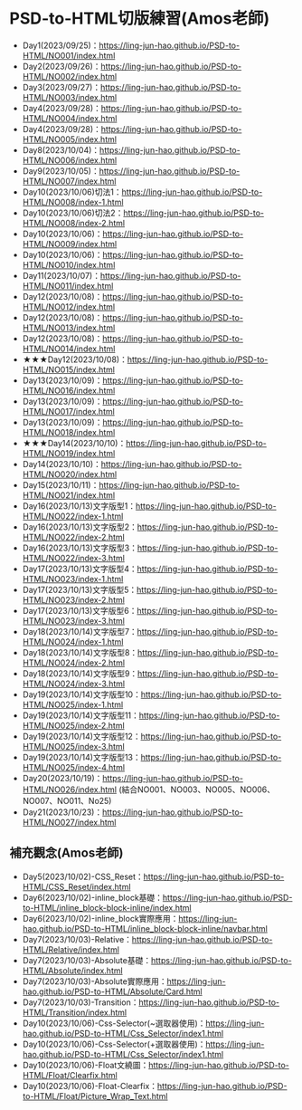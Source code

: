 # PSD-to-HTML切版練習(Amos老師)

- Day1(2023/09/25)：<https://ling-jun-hao.github.io/PSD-to-HTML/NO001/index.html>
- Day2(2023/09/26)：<https://ling-jun-hao.github.io/PSD-to-HTML/NO002/index.html>
- Day3(2023/09/27)：<https://ling-jun-hao.github.io/PSD-to-HTML/NO003/index.html>
- Day4(2023/09/28)：<https://ling-jun-hao.github.io/PSD-to-HTML/NO004/index.html>
- Day4(2023/09/28)：<https://ling-jun-hao.github.io/PSD-to-HTML/NO005/index.html>
- Day8(2023/10/04)：<https://ling-jun-hao.github.io/PSD-to-HTML/NO006/index.html>
- Day9(2023/10/05)：<https://ling-jun-hao.github.io/PSD-to-HTML/NO007/index.html>
- Day10(2023/10/06)切法1：<https://ling-jun-hao.github.io/PSD-to-HTML/NO008/index-1.html>
- Day10(2023/10/06)切法2：<https://ling-jun-hao.github.io/PSD-to-HTML/NO008/index-2.html>
- Day10(2023/10/06)：<https://ling-jun-hao.github.io/PSD-to-HTML/NO009/index.html>
- Day10(2023/10/06)：<https://ling-jun-hao.github.io/PSD-to-HTML/NO010/index.html>
- Day11(2023/10/07)：<https://ling-jun-hao.github.io/PSD-to-HTML/NO011/index.html>
- Day12(2023/10/08)：<https://ling-jun-hao.github.io/PSD-to-HTML/NO012/index.html>
- Day12(2023/10/08)：<https://ling-jun-hao.github.io/PSD-to-HTML/NO013/index.html>
- Day12(2023/10/08)：<https://ling-jun-hao.github.io/PSD-to-HTML/NO014/index.html>
- ★★★Day12(2023/10/08)：<https://ling-jun-hao.github.io/PSD-to-HTML/NO015/index.html>
- Day13(2023/10/09)：<https://ling-jun-hao.github.io/PSD-to-HTML/NO016/index.html>
- Day13(2023/10/09)：<https://ling-jun-hao.github.io/PSD-to-HTML/NO017/index.html>
- Day13(2023/10/09)：<https://ling-jun-hao.github.io/PSD-to-HTML/NO018/index.html>
- ★★★Day14(2023/10/10)：<https://ling-jun-hao.github.io/PSD-to-HTML/NO019/index.html>
- Day14(2023/10/10)：<https://ling-jun-hao.github.io/PSD-to-HTML/NO020/index.html>
- Day15(2023/10/11)：<https://ling-jun-hao.github.io/PSD-to-HTML/NO021/index.html>
- Day16(2023/10/13)文字版型1：<https://ling-jun-hao.github.io/PSD-to-HTML/NO022/index-1.html>
- Day16(2023/10/13)文字版型2：<https://ling-jun-hao.github.io/PSD-to-HTML/NO022/index-2.html>
- Day16(2023/10/13)文字版型3：<https://ling-jun-hao.github.io/PSD-to-HTML/NO022/index-3.html>
- Day17(2023/10/13)文字版型4：<https://ling-jun-hao.github.io/PSD-to-HTML/NO023/index-1.html>
- Day17(2023/10/13)文字版型5：<https://ling-jun-hao.github.io/PSD-to-HTML/NO023/index-2.html>
- Day17(2023/10/13)文字版型6：<https://ling-jun-hao.github.io/PSD-to-HTML/NO023/index-3.html>
- Day18(2023/10/14)文字版型7：<https://ling-jun-hao.github.io/PSD-to-HTML/NO024/index-1.html>
- Day18(2023/10/14)文字版型8：<https://ling-jun-hao.github.io/PSD-to-HTML/NO024/index-2.html>
- Day18(2023/10/14)文字版型9：<https://ling-jun-hao.github.io/PSD-to-HTML/NO024/index-3.html>
- Day19(2023/10/14)文字版型10：<https://ling-jun-hao.github.io/PSD-to-HTML/NO025/index-1.html>
- Day19(2023/10/14)文字版型11：<https://ling-jun-hao.github.io/PSD-to-HTML/NO025/index-2.html>
- Day19(2023/10/14)文字版型12：<https://ling-jun-hao.github.io/PSD-to-HTML/NO025/index-3.html>
- Day19(2023/10/14)文字版型13：<https://ling-jun-hao.github.io/PSD-to-HTML/NO025/index-4.html>
- Day20(2023/10/19)：<https://ling-jun-hao.github.io/PSD-to-HTML/NO026/index.html>
(結合NO001、NO003、NO005、NO006、NO007、NO011、No25)
- Day21(2023/10/23)：<https://ling-jun-hao.github.io/PSD-to-HTML/NO027/index.html>

## 補充觀念(Amos老師)

- Day5(2023/10/02)-CSS_Reset：<https://ling-jun-hao.github.io/PSD-to-HTML/CSS_Reset/index.html>
- Day6(2023/10/02)-inline_block基礎：<https://ling-jun-hao.github.io/PSD-to-HTML/inline_block-block-inline/index.html>
- Day6(2023/10/02)-inline_block實際應用：<https://ling-jun-hao.github.io/PSD-to-HTML/inline_block-block-inline/navbar.html>
- Day7(2023/10/03)-Relative：<https://ling-jun-hao.github.io/PSD-to-HTML/Relative/index.html>
- Day7(2023/10/03)-Absolute基礎：<https://ling-jun-hao.github.io/PSD-to-HTML/Absolute/index.html>
- Day7(2023/10/03)-Absolute實際應用：<https://ling-jun-hao.github.io/PSD-to-HTML/Absolute/Card.html>
- Day7(2023/10/03)-Transition：<https://ling-jun-hao.github.io/PSD-to-HTML/Transition/index.html>
- Day10(2023/10/06)-Css-Selector(~選取器使用)：<https://ling-jun-hao.github.io/PSD-to-HTML/Css_Selector/index1.html>
- Day10(2023/10/06)-Css-Selector(+選取器使用)：<https://ling-jun-hao.github.io/PSD-to-HTML/Css_Selector/index1.html>
- Day10(2023/10/06)-Float文繞圖：<https://ling-jun-hao.github.io/PSD-to-HTML/Float/Clearfix.html>
- Day10(2023/10/06)-Float-Clearfix：<https://ling-jun-hao.github.io/PSD-to-HTML/Float/Picture_Wrap_Text.html>